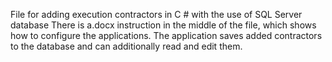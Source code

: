 File for adding execution contractors in C # with the use of SQL Server database There is a.docx instruction in the middle of the file, 
which shows how to configure the applications. The application saves added contractors to the database and can additionally read and edit them.
